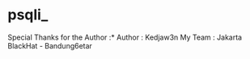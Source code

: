 # psqli_
Special Thanks for the Author :*
Author : Kedjaw3n
My Team : Jakarta BlackHat - Bandung6etar
